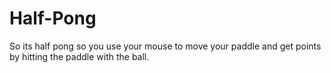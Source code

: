 # Half-Pong
So its half pong so you use your mouse to move your paddle and get points by hitting the paddle with the ball.
